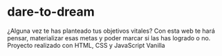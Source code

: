 # dare-to-dream
¿Alguna vez te has planteado tus objetivos vitales? Con esta web te hará pensar, materializar esas metas y poder marcar si las has logrado o no.
Proyecto realizado con HTML, CSS y JavaScript Vanilla
